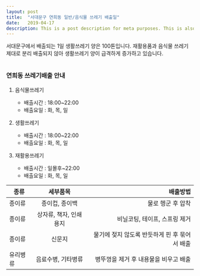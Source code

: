 ```yaml
---
layout: post
title:  "서대문구 연희동 일반/음식물 쓰레기 배출일"
date:   2019-04-17
description: This is a post description for meta purposes. This is also the excerpt of the article that shows up on the index/home page. Change this in the post YAML.
---
```


<p class="intro"><span class="dropcap"></span>서대문구에서 배출되는 1일 생활쓰레기 양은 100톤입니다. 재활용품과 음식물 쓰레기 제대로 분리 배출되지 않아 생활쓰레기 양이 급격하게 증가하고 있습니다.</p>

<img src="{{ '/assets/img/soedaemungu.jpg' | prepend: site.baseurl }}" alt=""> 

### 연희동 쓰레기배출 안내
1. 음식물쓰레기
    * 배출시간 : 18:00~22:00
    * 배출요일 : 화, 목, 일

2. 생활쓰레기
    * 배출시간 : 18:00~22:00
    * 배출요일 : 화, 목, 일

3. 재활용쓰레기
    * 배출시간 : 일몰후~22:00 
    * 배출요일 : 화, 목, 일


| 종류       | 세부품목           | 배출방법  |
| ------------- |:-------------:| -----:|
| 종이류     |종이컵, 종이백 | 물로 헹군 후 압착|
| 종이류     |상자류, 책자, 인쇄용지 | 비닐코팅, 테이프, 스프링 제거|
| 종이류     |신문지 | 물기에 젖지 않도록 반듯하게 핀 후 묶어서 배출|
| 유리병류    | 음료수병, 기타병류      | 병뚜껑을 제거 후 내용물을 비우고 배출|
